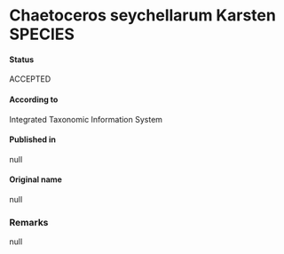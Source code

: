Chaetoceros seychellarum Karsten SPECIES
=======

#### Status
ACCEPTED

#### According to
Integrated Taxonomic Information System

#### Published in
null

#### Original name
null

### Remarks
null